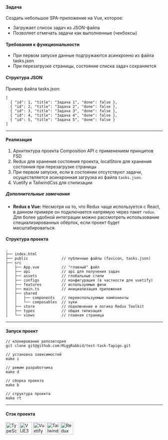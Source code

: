 #### Задача

Создать небольшое SPA-приложение на Vue, которое:

- Загружает список задач из JSON-файла
- Позволяет отмечать задачи как выполненные (чекбоксы)

#### Требования к функциональности

- При первом запуске данные подгружаются асинхронно из файла tasks.json
- При перезагрузке страницы, состояние списка задач сохраняется

#### Структура JSON

Пример файла tasks.json:

```
[
  { "id": 1, "title": "Задача 1", "done": false },
  { "id": 2, "title": "Задача 2", "done": false },
  { "id": 3, "title": "Задача 3", "done": false },
  { "id": 4, "title": "Задача 4", "done": false },
  { "id": 5, "title": "Задача 5", "done": false }
]
```

---

#### Реализация

1. Архитектура проекта Composition API с применением принципов FSD
2. Redux для хранения состояния проекта, localStore для хранения состояния при перезагрузке страницы
3. При первом запуске, если в состоянии отсутствуют задачи, осуществляется асинхронная загрузка из файла `tasks.json`.
4. Vuetify и TailwindCss для стилизации

##### Дополнительные замечания

- **Redux в Vue:** Несмотря на то, что Redux чаще используется с React, в данном примере он подключается напрямую через пакет `redux`. Для более удобной интеграции можно рассмотреть использование специализированных обёрток, если проект будет масштабироваться.

#### Структура проекта

```
.
├── index.html
├── public               // публичные файлы (favicon, tasks.json)
├── src
│   ├── App.vue          // "главный" файл
│   ├── api              // api для получения задач
│   ├── assets           // глобальные стили
│   ├── configs          // конфигурация (в частности для vuetify)
│   ├── features         // используемые фичи
│   ├── main.ts          // инициализация приложения
│   ├── shared
│   │   ├── components   // переиспользуемые компоненты
│   │   └── composables  // хуки
│   ├── store            // подключение и логика Redux Toolkit
│   ├── types            // общая типизация
│   └── views            // главная страница
```

---

#### Запуск проект

```
// клонирование репозитория
git clone git@github.com:MiggRabbid/test-task-Tapigo.git

// установка зависимостей
make i

// режим разработчика
make d

// сборка проекта
make b

// структура проекта
make rt
```

---

#### Стэк проекта

<a title="TypeScript" href="https://www.typescriptlang.org/" target="_blank" rel="noreferrer"><img src="https://cdn.jsdelivr.net/gh/devicons/devicon@latest/icons/typescript/typescript-original.svg" height="40" alt="TypeScript"/></a> <a title="VUE3" href="https://ru.vuejs.org/" target="_blank" rel="noreferrer"><img src="https://cdn.jsdelivr.net/gh/devicons/devicon@latest/icons/vuejs/vuejs-original-wordmark.svg" height="40" alt="VUE3"/></a> <a title="Vuetify" href="https://vuetifyjs.com/" target="_blank" rel="noreferrer"><img src="https://cdn.jsdelivr.net/gh/devicons/devicon@latest/icons/vuetify/vuetify-original.svg" height="40" alt="Vuetify"/></a> <a title="TailwindCss" href="https://tailwindcss.com/" target="_blank" rel="noreferrer"><img src="https://cdn.jsdelivr.net/gh/devicons/devicon@latest/icons/tailwindcss/tailwindcss-original.svg" height="40" alt="TailwindCss"/></a> <a title="Redux Toolkit" href="https://redux-toolkit.js.org/" target="_blank" rel="noreferrer"><img src="https://cdn.jsdelivr.net/gh/devicons/devicon@latest/icons/redux/redux-original.svg" height="40" alt="Redux Toolkit"/></a>
